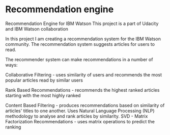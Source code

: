# Recommendation engine

Recommendation Engine for IBM Watson
This project is a part of Udacity and IBM Watson collaboration

In this project I am creating a recommendation system for the IBM Watson community. The recommendation system suggests articles for users to read.

The recommender system can make recommendations in a number of ways:

Collaborative Filtering - uses similarity of users and recommends the most popular articles read by similar users

Rank Based Recommendations - recommends the highest ranked articles starting with the most highly ranked

Content Based Filtering - produces recommendations based on similarity of articles' titles to one another. Uses Natural Language Processing (NLP) methodology to analyse and rank articles by similarity.
SVD - Matrix Factorization Recommendations - uses matrix operations to predict the ranking
